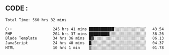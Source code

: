 ## CODE :
<!--START_SECTION:waka-->

```txt
Total Time: 560 hrs 32 mins

C++                  245 hrs 41 mins ███████████░░░░░░░░░░░░░░   43.54 %
PHP                  204 hrs 37 mins █████████░░░░░░░░░░░░░░░░   36.26 %
Blade Template       34 hrs 36 mins  █▓░░░░░░░░░░░░░░░░░░░░░░░   06.13 %
JavaScript           24 hrs 40 mins  █░░░░░░░░░░░░░░░░░░░░░░░░   04.37 %
HTML                 10 hrs 1 min    ▒░░░░░░░░░░░░░░░░░░░░░░░░   01.78 %
```

<!--END_SECTION:waka-->
